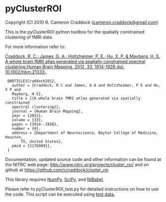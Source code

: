 pyClusterROI
===========
 Copyright (C) 2010 R. Cameron Craddock (cameron.craddock@gmail.com)

 This is the pyClusterROI python toolbox for the spatially
 constrained clustering of fMRI data. 

 For more information refer to:

[Craddock, R. C.; James, G. A.; Holtzheimer, P. E.; Hu, X. P. & Mayberg, H. S.
 A whole brain fMRI atlas generated via spatially constrained spectral
 clustering Human Brain Mapping, 2012, 33, 1914-1928 doi: 10.1002/hbm.21333.](http://www.ncbi.nlm.nih.gov/pubmed/21769991).

     @ARTICLE{Craddock2012,
       author = {Craddock, R C and James, G A and Holtzheimer, P E and Hu, X P and
       Mayberg, H S},
       title = {{A whole brain fMRI atlas generated via spatially constrained
       spectral clustering}},
       journal = {Human Brain Mapping},
       year = {2012},
       volume = {33},
       pages = {1914--1928},
       number = {8},
       address = {Department of Neuroscience, Baylor College of Medicine, Houston,
           TX, United States},
       pmid = {21769991},
     } 

 Documentation, updated source code and other information can be found at the
 NITRC web page: http://www.nitrc.org/projects/cluster_roi/ and on github at
 https://github.com/ccraddock/cluster_roi

 This library requires [NumPy](http://numpy.scipy.org), [SciPy](http://www.scipy.org), and [NiBabel](http://nipy.sourceforge.net/nibabel).

Please refer to pyClusterROI_test.py for detailed instructions on how to use the code. This script can be executed using [test data.](https://www.nitrc.org/frs/downloadlink.php/3719)
